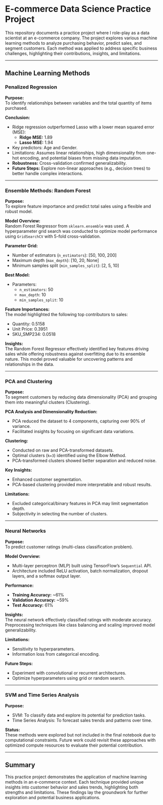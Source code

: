 # E-commerce Data Science Practice Project

This repository documents a practice project where I role-play as a data scientist at an e-commerce company. The project explores various machine learning methods to analyze purchasing behavior, predict sales, and segment customers. Each method was applied to address specific business challenges, highlighting their contributions, insights, and limitations.

---

## Machine Learning Methods

### Penalized Regression
**Purpose:**  
To identify relationships between variables and the total quantity of items purchased.

**Conclusion:**  
- Ridge regression outperformed Lasso with a lower mean squared error (MSE):  
  - **Ridge MSE:** 1.89  
  - **Lasso MSE:** 1.94  
- Key predictors: Age and Gender.  
- Limitations: Assumes linear relationships, high dimensionality from one-hot encoding, and potential biases from missing data imputation.  
- **Robustness:** Cross-validation confirmed generalizability.  
- **Future Steps:** Explore non-linear approaches (e.g., decision trees) to better handle complex interactions.

---

### Ensemble Methods: Random Forest
**Purpose:**  
To explore feature importance and predict total sales using a flexible and robust model.

**Model Overview:**  
Random Forest Regressor from `sklearn.ensemble` was used. A hyperparameter grid search was conducted to optimize model performance using `GridSearchCV` with 5-fold cross-validation.

**Parameter Grid:**  
- Number of estimators (`n_estimators`): [50, 100, 200]  
- Maximum depth (`max_depth`): [10, 20, None]  
- Minimum samples split (`min_samples_split`): [2, 5, 10]  

**Best Model:**  
- Parameters:  
  - `n_estimators`: 50  
  - `max_depth`: 10  
  - `min_samples_split`: 10  

**Feature Importances:**  
The model highlighted the following top contributors to sales:  
- Quantity: 0.5158  
- Unit Price: 0.3951  
- SKU_SMP234: 0.0518  

**Insights:**  
The Random Forest Regressor effectively identified key features driving sales while offering robustness against overfitting due to its ensemble nature. This model proved valuable for uncovering patterns and relationships in the data.

---

### PCA and Clustering
**Purpose:**  
To segment customers by reducing data dimensionality (PCA) and grouping them into meaningful clusters (Clustering).

**PCA Analysis and Dimensionality Reduction:**  
- PCA reduced the dataset to 4 components, capturing over 90% of variance.  
- Facilitated insights by focusing on significant data variations.

**Clustering:**  
- Conducted on raw and PCA-transformed datasets.  
- Optimal clusters (`k=3`) identified using the Elbow Method.  
- PCA-transformed clusters showed better separation and reduced noise.

**Key Insights:**  
- Enhanced customer segmentation.  
- PCA-based clustering provided more interpretable and robust results.  

**Limitations:**  
- Excluded categorical/binary features in PCA may limit segmentation depth.  
- Subjectivity in selecting the number of clusters.

---

### Neural Networks
**Purpose:**  
To predict customer ratings (multi-class classification problem).

**Model Overview:**  
- Multi-layer perceptron (MLP) built using TensorFlow’s `Sequential` API.  
- Architecture included ReLU activation, batch normalization, dropout layers, and a softmax output layer.

**Performance:**  
- **Training Accuracy:** ~61%  
- **Validation Accuracy:** ~59%  
- **Test Accuracy:** 61%  

**Insights:**  
The neural network effectively classified ratings with moderate accuracy. Preprocessing techniques like class balancing and scaling improved model generalizability.

**Limitations:**  
- Sensitivity to hyperparameters.  
- Information loss from categorical encoding.

**Future Steps:**  
- Experiment with convolutional or recurrent architectures.  
- Optimize hyperparameters using grid or random search.  

---

### SVM and Time Series Analysis
**Purpose:**  
- SVM: To classify data and explore its potential for prediction tasks.  
- Time Series Analysis: To forecast sales trends and patterns over time.  

**Status:**  
These methods were explored but not included in the final notebook due to computational constraints. Future work could revisit these approaches with optimized compute resources to evaluate their potential contribution.

---

## Summary
This practice project demonstrates the application of machine learning methods in an e-commerce context. Each technique provided unique insights into customer behavior and sales trends, highlighting both strengths and limitations. These findings lay the groundwork for further exploration and potential business applications.

